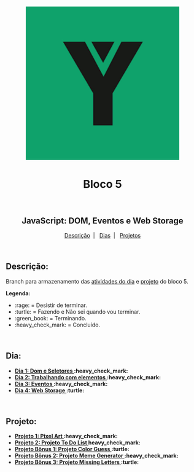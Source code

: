 <h1 align="center">
  <img alt="Imagem da Trybe" src="Imagens/trybe.png" width="400px">
</h1>

<h1 align="center">Bloco 5</h1>
</br>
<h2 align="center">JavaScript: DOM, Eventos e Web Storage</h2>

<p align="center">
  <a href="#descricao">Descrição</a>&nbsp;&nbsp;|&nbsp;&nbsp;
  <a href="#dia">Dias</a>&nbsp;&nbsp;|&nbsp;&nbsp;
  <a href="#projeto">Projetos</a>
</p>

</br>
<h2 id="descricao"><strong>Descrição:</strong></h2>
<p>Branch para armazenamento das <a href="#dia">atividades do dia</a> e <a href="#projeto">projeto</a> do bloco 5.</p>
<strong>Legenda:</strong>
<ul>
 <li>:rage: = Desistir de terminar.</li>
 <li>:turtle: = Fazendo e Não sei quando vou terminar.</li>
 <li>:green_book: = Terminando.</li>
 <li>:heavy_check_mark: = Concluído.</li>
</ul>

</br>
<h2 id="dia"><strong>Dia:<strong></h2>
<ul>
  <li><a href="Bloco_5/Dia_1/">Dia 1: Dom e Seletores </a>:heavy_check_mark:</li>
  <li><a href="Bloco_5/Dia_2/">Dia 2: Trabalhando com elementos </a>:heavy_check_mark:</li>
  <li><a href="Bloco_5/Dia_3/">Dia 3: Eventos </a>:heavy_check_mark:</li>
  <li><a href="Bloco_5/Dia_4/">Dia 4: Web Storage </a>:turtle:</li>
</ul>

</br>
<h2 id="projeto"><strong>Projeto:<strong></h2>
<ul>
  <li><a href="Bloco_5/Projeto_Pixel_Art/">Projeto 1: Pixel Art </a>:heavy_check_mark:</li>
  <li><a href="Bloco_5/Projeto_To_Do_List/">Projeto 2: Projeto To Do List </a>heavy_check_mark:</li>
  <li><a href="Bloco_5/Projeto_Color_Guess/">Projeto Bônus 1: Projeto Color Guess </a>:turtle:</li>
  <li><a href="Bloco_5/Projeto_Meme_Generator/">Projeto Bônus 2: Projeto Meme Generator </a>:heavy_check_mark:</li>
  <li><a href="Bloco_5/Projeto_Missing_Letters/">Projeto Bônus 3: Projeto Missing Letters </a>:turtle:</li>
</ul>